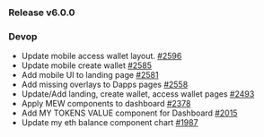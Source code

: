 ### Release v6.0.0

### Devop

- Update mobile access wallet layout. [#2596](https://github.com/MyEtherWallet/MyEtherWallet/pull/2596)
- Update mobile create wallet [#2585](https://github.com/MyEtherWallet/MyEtherWallet/pull/2585)
- Add mobile UI to landing page [#2581](https://github.com/MyEtherWallet/MyEtherWallet/pull/2581)
- Add missing overlays to Dapps pages [#2558](https://github.com/MyEtherWallet/MyEtherWallet/pull/2558)
- Update/Add landing, create wallet, access wallet pages [#2493](https://github.com/MyEtherWallet/MyEtherWallet/pull/2493)
- Apply MEW components to dashboard [#2378](https://github.com/MyEtherWallet/MyEtherWallet/pull/2378)
- Add MY TOKENS VALUE component for Dashboard [#2015](https://github.com/MyEtherWallet/MyEtherWallet/pull/2015)
- Update my eth balance component chart [#1987](https://github.com/MyEtherWallet/MyEtherWallet/pull/1987)
